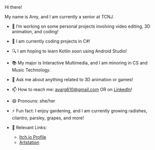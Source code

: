 Hi there!

My name is Amy, and I am currently a senior at TCNJ.

- 🔭 I’m working on some personal projects involving video editing, 3D animation, and coding!

-  🌱 I am currently coding projects in C#!
- 🔍 I am hoping to learn Kotlin soon using Android Studio!
- 📚 My major is Interactive Multimedia, and I am minoring in CS and Music Technology.
- 💬 Ask me about anything related to 3D animation or games!
- 📫 How to reach me: avarg610@gmail.com OR on [LinkedIn](https://www.linkedin.com/in/vargas-amy)!
- 😄 Pronouns: she/her
- ⚡ Fun fact: I enjoy gardening, and I am currently growing radishes, cilantro, parsley, grapes, and more!
- 🔗 Relevant Links:
  - [Itch.io Profile](https://a-varg.itch.io)
  - [Artstation](https://www.artstation.com/vargas-a9)
